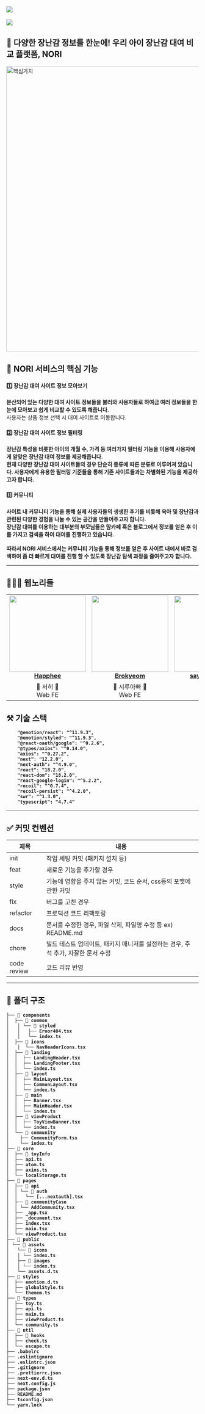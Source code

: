 

<h2>
   <img src="https://user-images.githubusercontent.com/79238676/178289176-0ff0c55a-0b9b-4323-80e0-cfd4dc042ee0.png"/>
   </h2>
 <img src="https://capsule-render.vercel.app/api?type=waving&color=FFE766&height=100&section=header&text=Web💚nori-dongsan&fontSize=40&fontColor=ffffff" />


<h2> 🧸 다양한 장난감 정보를 한눈에! 우리 아이 장난감 대여 비교 플랫폼, NORI </h2>
<img width="748" alt="핵심가치" src="https://user-images.githubusercontent.com/79238676/178306085-6d51b179-cbd6-4b7e-9cb4-7a762f582b68.png">


<h2> 💚 NORI 서비스의 핵심 기능 </h2>


<h4> 1️⃣ 장난감 대여 사이트 정보 모아보기 </h4>

<div ><strong>분산되어 있는 다양한 대여 사이트 정보들을 불러와 사용자들로 하여금 여러 정보들을 한 눈에 모아보고 쉽게 비교할 수 있도록 해줍니다.</strong> <br/>
사용자는 상품 정보 선택 시 대여 사이트로 이동합니다. </div>


<h4> 2️⃣ 장난감 대여 사이트 정보 필터링</h4>

<div> <strong>장난감 특성을 비롯한 아이의 개월 수, 가격 등 여러가지 필터링 기능을 이용해 사용자에게 알맞은 장난감 대여 정보를 제공해줍니다.<strong><br/>
현재 다양한 장난감 대여 사이트들의 경우 단순히 종류에 따른 분류로 이루어져 있습니다. 사용자에게 유용한 필터링 기준들을 통해 기존 사이트들과는 차별화된 기능을 제공하고자 합니다. </div>


<h4> 3️⃣ 커뮤니티</h4>

<div> <strong>사이트 내 커뮤니티 기능을 통해 실제 사용자들의 생생한 후기를 비롯해 육아 및 장난감과 관련된 다양한 경험을 나눌 수 있는 공간을 만들어주고자 합니다.<strong> <br/>
장난감 대여를 이용하는 대부분의 부모님들은 맘카페 혹은 블로그에서 정보를 얻은 후 이를 가지고 검색을 하여 대여를 진행하고 있습니다. <br/><br/>
따라서 NORI 서비스에서는 커뮤니티 기능을 통해 정보를 얻은 후 사이트 내에서 바로 검색하여 좀 더 빠르게 대여를 진행 할 수 있도록 장난감 탐색 과정을 줄여주고자 합니다. </div>

---

## 🧑🏻‍💻 웹노리들
<table align="center">
    <tr align="center" >
        <td style="min-width: 150px;">
            <a href="https://github.com/Happhee">
              <img src="https://user-images.githubusercontent.com/79238676/178311426-77d9dadf-e52d-4ca8-b9ec-9368faef7685.png" width="200">
              <br />
              <b>Happhee</b>
            </a>
        </td>
        <td style="min-width: 150px;">
            <a href="https://github.com/Brokyeom">
              <img src="https://user-images.githubusercontent.com/79238676/178312183-d3fde33c-aedd-4a53-b478-4465893c348c.JPG" width="200" >
              <br />
              <b>Brokyeom</b>
            </a>
        </td>
        <td style="min-width: 150px;" background-color="white">
            <a href="https://github.com/say-young516">
              <img src="https://user-images.githubusercontent.com/79238676/178309614-8f14b607-5b57-461f-a0fb-92689295b2b2.JPG" width="200" >
              <br />
              <b>say-young516</b>
            </a> 
        </td>
        <td style="min-width: 150px;" background-color="white">
            <a href="https://github.com/aeuna">
              <img src="https://user-images.githubusercontent.com/79238676/178310479-8c185a5e-098f-4928-ba1b-64d020321c3a.JPG" width="200">
              <br />
              <b>aeuna</b>
            </a> 
        </td>
    </tr>
    <tr align="center">
        <td>
            💛 서히 💛 <br/>
            Web FE
        </td>
        <td>
            💙 시루아빠 💙<br />
            Web FE
        </td>
        <td>
            💖 영 💖<br />
            Web FE
        </td>
        <td>
            💜은아💜 <br />
            Web FE
        </td>
    </tr>
</table>


## ⚒️ 기술 스택 
```
    "@emotion/react": "^11.9.3",
    "@emotion/styled": "^11.9.3",
    "@react-oauth/google": "^0.2.6",
    "@types/axios": "^0.14.0",
    "axios": "^0.27.2",
    "next": "12.2.0",
    "next-auth": "^4.9.0",
    "react": "18.2.0",
    "react-dom": "18.2.0",
    "react-google-login": "^5.2.2",
    "recoil": "^0.7.4",
    "recoil-persist": "^4.2.0",
    "swr": "^1.3.0",
    "typescript": "4.7.4"
```
---

## ✅ 커밋 컨벤션

| 제목     | 내용                                   |
| -------- | -------------------------------------- |
| init     | 작업 세팅 커밋 (패키지 설치 등)        |
| feat     | 새로운 기능을 추가할 경우       |
| style   | 기능에 영향을 주지 않는 커밋, 코드 순서, css등의 포맷에 관한 커밋                         |
| fix      | 버그를 고친 경우                       |
| refactor |프로덕션 코드 리팩토링        |
| docs      | 문서를 수정한 경우, 파일 삭제, 파일명 수정 등 ex) README.md|
| chore | 빌드 테스트 업데이트, 패키지 매니저를 설정하는 경우, 주석 추가, 자잘한 문서 수정 |
| code review | 코드 리뷰 반영 |

----
## 📁 폴더 구조
```
├── 📁 components 
│  ├── 📁 common
│	│ └── 📁 styled  
│	│   ├── Eroor404.tsx
│	│   └── index.ts
│  ├── 📁 icons 
│	│  └── NavHeaderIcons.tsx 
│  ├── 📁 landing
│  │  ├── LandingHeader.tsx
│  │  ├── LandingFooter.tsx
│  │  └── index.ts
│  ├── 📁 layout 
│  │  ├── MainLayout.tsx
│  │  ├── CommonLayout.tsx
│  │  └── index.ts
│  ├── 📁 main 
│  │  ├── Banner.tsx
│  │  ├── MainHeader.tsx
│  │  └── index.ts 
│  ├── 📁 viewProduct 
│  │  ├── ToyViewBanner.tsx
│  │  └── index.ts
│  └── 📁 community 
│    ├── CommunityForm.tsx
│    └── index.ts 
├── 📁 core 
│  ├── 📁 toyInfo 
│  ├── api.ts 
│  ├── atom.ts 
│  ├── axios.ts 
│  └── localStorage.ts 
├── 📁 pages
│  ├── 📁 api
│  │ └── 📁 auth
│  │   └── [...nextauth].tsx
│  ├── 📁 communityCase
│  │ └── AddCommunity.tsx 
│  ├── _app.tsx
│  ├── _document.tsx
│  ├── index.tsx
│  ├── main.tsx
│  └── viewProduct.tsx
├── 📁 public
│ └── 📁 assets
│   └── 📁 icons
│   │ └── index.ts
│   ├── 📁 images
│   │ └── index.ts
│   └── assets.d.ts 
├── 📁 styles
│  ├── emotion.d.ts
│  ├── globalStyle.ts
│  └── themem.ts
├── 📁 types 
│  ├── toy.ts 
│  ├── api.ts
│  ├── main.ts
│  ├── viewProduct.ts
│  └── community.ts
├── 📁 util 
│  ├── 📁 hooks 
│  ├── check.ts 
│  └── escape.ts
├── .babelrc 
├── .eslintignore
├── .eslintrc.json
├── .gitignore
├── .prettierrc.json 
├── next-env.d.ts 
├── next.config.js
├── package.json
├── README.md
├── tsconfig.json 
└── yarn.lock
